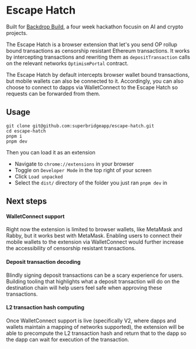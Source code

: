 # Escape Hatch

Built for [Backdrop Build](https://backdropbuild.com/), a four week hackathon focusin on AI and crypto projects.


The Escape Hatch is a browser extension that let's you send OP rollup bound transactions as censorship resistant Ethereum transactions. It works by intercepting transactions and rewriting them as `depositTransaction` calls on the relevant networks `OptimismPortal` contract.

The Escape Hatch by default intercepts browser wallet bound transactions, but mobile wallets can also be connected to it. Accordingly, you can also choose to connect to dapps via WalletConnect to the Escape Hatch so requests can be forwarded from them.

## Usage

```
git clone git@github.com:superbridgeapp/escape-hatch.git
cd escape-hatch
pnpm i
pnpm dev
```

Then you can load it as an extension 

- Navigate to `chrome://extensions` in your browser
- Toggle on `Developer Mode` in the top right of your screen
- Click `Load unpacked`
- Select the `dist/` directory of the folder you just ran `pnpm dev` in

## Next steps

#### WalletConnect support

Right now the extension is limited to browser wallets, like MetaMask and Rabby, but it works best with MetaMask. Enabling users to connect their mobile wallets to the extension via WalletConnect would further increase the accessibility of censorship resistant transactions.

#### Deposit transaction decoding

Blindly signing deposit transactions can be a scary experience for users. Building tooling that highlights what a deposit transaction will do on the destination chain will help users feel safe when approving these transactions.

#### L2 transaction hash computing

Once WalletConnect support is live (specifically V2, where dapps and wallets maintain a mapping of networks supported), the extension will be able to precompute the L2 transaction hash and return that to the dapp so the dapp can wait for execution of the transaction.

